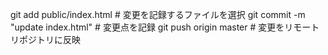 git add public/index.html  # 変更を記録するファイルを選択
git commit -m "update index.html" # 変更点を記録
git push origin master # 変更をリモートリポジトリに反映
